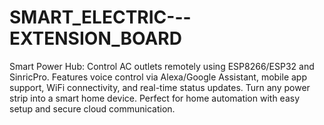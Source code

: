 # SMART_ELECTRIC---EXTENSION_BOARD
Smart Power Hub: Control AC outlets remotely using ESP8266/ESP32 and SinricPro. Features voice control via Alexa/Google Assistant, mobile app support, WiFi connectivity, and real-time status updates. Turn any power strip into a smart home device. Perfect for home automation with easy setup and secure cloud communication.
